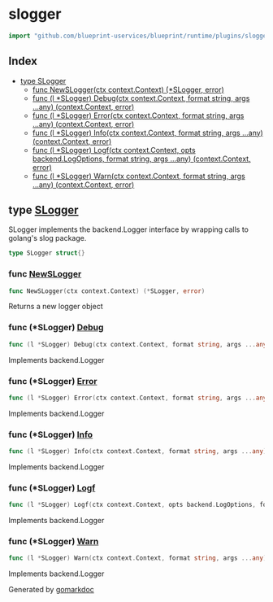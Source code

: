 <!-- Code generated by gomarkdoc. DO NOT EDIT -->

# slogger

```go
import "github.com/blueprint-uservices/blueprint/runtime/plugins/slogger"
```

## Index

- [type SLogger](<#SLogger>)
  - [func NewSLogger\(ctx context.Context\) \(\*SLogger, error\)](<#NewSLogger>)
  - [func \(l \*SLogger\) Debug\(ctx context.Context, format string, args ...any\) \(context.Context, error\)](<#SLogger.Debug>)
  - [func \(l \*SLogger\) Error\(ctx context.Context, format string, args ...any\) \(context.Context, error\)](<#SLogger.Error>)
  - [func \(l \*SLogger\) Info\(ctx context.Context, format string, args ...any\) \(context.Context, error\)](<#SLogger.Info>)
  - [func \(l \*SLogger\) Logf\(ctx context.Context, opts backend.LogOptions, format string, args ...any\) \(context.Context, error\)](<#SLogger.Logf>)
  - [func \(l \*SLogger\) Warn\(ctx context.Context, format string, args ...any\) \(context.Context, error\)](<#SLogger.Warn>)


<a name="SLogger"></a>
## type [SLogger](<https://github.com/Blueprint-uServices/blueprint/blob/main/runtime/plugins/slogger/log.go#L12>)

SLogger implements the backend.Logger interface by wrapping calls to golang's slog package.

```go
type SLogger struct{}
```

<a name="NewSLogger"></a>
### func [NewSLogger](<https://github.com/Blueprint-uServices/blueprint/blob/main/runtime/plugins/slogger/log.go#L46>)

```go
func NewSLogger(ctx context.Context) (*SLogger, error)
```

Returns a new logger object

<a name="SLogger.Debug"></a>
### func \(\*SLogger\) [Debug](<https://github.com/Blueprint-uServices/blueprint/blob/main/runtime/plugins/slogger/log.go#L15>)

```go
func (l *SLogger) Debug(ctx context.Context, format string, args ...any) (context.Context, error)
```

Implements backend.Logger

<a name="SLogger.Error"></a>
### func \(\*SLogger\) [Error](<https://github.com/Blueprint-uServices/blueprint/blob/main/runtime/plugins/slogger/log.go#L33>)

```go
func (l *SLogger) Error(ctx context.Context, format string, args ...any) (context.Context, error)
```

Implements backend.Logger

<a name="SLogger.Info"></a>
### func \(\*SLogger\) [Info](<https://github.com/Blueprint-uServices/blueprint/blob/main/runtime/plugins/slogger/log.go#L21>)

```go
func (l *SLogger) Info(ctx context.Context, format string, args ...any) (context.Context, error)
```

Implements backend.Logger

<a name="SLogger.Logf"></a>
### func \(\*SLogger\) [Logf](<https://github.com/Blueprint-uServices/blueprint/blob/main/runtime/plugins/slogger/log.go#L39>)

```go
func (l *SLogger) Logf(ctx context.Context, opts backend.LogOptions, format string, args ...any) (context.Context, error)
```

Implements backend.Logger

<a name="SLogger.Warn"></a>
### func \(\*SLogger\) [Warn](<https://github.com/Blueprint-uServices/blueprint/blob/main/runtime/plugins/slogger/log.go#L27>)

```go
func (l *SLogger) Warn(ctx context.Context, format string, args ...any) (context.Context, error)
```

Implements backend.Logger

Generated by [gomarkdoc](<https://github.com/princjef/gomarkdoc>)
